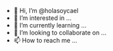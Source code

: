 - 👋 Hi, I’m @holasoycael
- 👀 I’m interested in ...
- 🌱 I’m currently learning ...
- 💞️ I’m looking to collaborate on ...
- 📫 How to reach me ...

<!---
holasoycael/holasoycael is a ✨ special ✨ repository because its `README.md` (this file) appears on your GitHub profile.
You can click the Preview link to take a look at your changes.
--->

